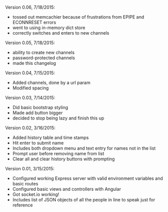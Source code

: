 Version 0.06, 7/18/2015:
- tossed out memcachier because of frustrations from EPIPE and ECONNRESET errors
- went to using in-memory dict store
- correctly switches and enters to new channels

Version 0.05, 7/18/2015:
- ability to create new channels
- password-protected channels
- made this changelog

Version 0.04, 7/15/2015:
- Added channels, done by a url param
- Modified spacing

Version 0.03, 7/14/2015:
- Did basic bootstrap styling
- Made add button bigger
- decided to stop being lazy and finish this up

Version 0.02, 3/16/2015:
- Added history table and time stamps
- Hit enter to submit name
- Includes both dropdown menu and text entry for names not in the list
- Prompt user before removing name from list
- Clear all and clear history buttons with prompting

Version 0.01, 3/15/2015:
- Configured working Express server with valid environment variables and basic routes
- Configured basic views and controllers with Angular
- Got socket.io working!
- Includes list of JSON objects of all the people in line to speak just for reference